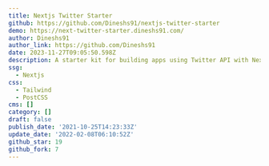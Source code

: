 ```yaml
---
title: Nextjs Twitter Starter
github: https://github.com/Dineshs91/nextjs-twitter-starter
demo: https://next-twitter-starter.dineshs91.com/
author: Dineshs91
author_link: https://github.com/Dineshs91
date: 2023-11-27T09:05:50.598Z
description: A starter kit for building apps using Twitter API with Next.js
ssg:
  - Nextjs
css:
  - Tailwind
  - PostCSS
cms: []
category: []
draft: false
publish_date: '2021-10-25T14:23:33Z'
update_date: '2022-02-08T06:10:52Z'
github_star: 19
github_fork: 7
---
```

